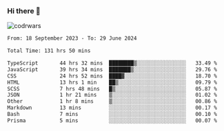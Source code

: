 ### Hi there 👋


![codrwars](https://www.codewars.com/users/rsschool_c9af20f58c35c696/badges/micro) 

<!--START_SECTION:waka-->

```txt
From: 18 September 2023 - To: 29 June 2024

Total Time: 131 hrs 50 mins

TypeScript       44 hrs 32 mins  ████████▒░░░░░░░░░░░░░░░░   33.49 %
JavaScript       39 hrs 34 mins  ███████▒░░░░░░░░░░░░░░░░░   29.76 %
CSS              24 hrs 52 mins  ████▓░░░░░░░░░░░░░░░░░░░░   18.70 %
HTML             13 hrs 1 min    ██▒░░░░░░░░░░░░░░░░░░░░░░   09.79 %
SCSS             7 hrs 48 mins   █▒░░░░░░░░░░░░░░░░░░░░░░░   05.87 %
JSON             1 hr 21 mins    ▒░░░░░░░░░░░░░░░░░░░░░░░░   01.02 %
Other            1 hr 8 mins     ▒░░░░░░░░░░░░░░░░░░░░░░░░   00.86 %
Markdown         13 mins         ░░░░░░░░░░░░░░░░░░░░░░░░░   00.17 %
Bash             7 mins          ░░░░░░░░░░░░░░░░░░░░░░░░░   00.10 %
Prisma           5 mins          ░░░░░░░░░░░░░░░░░░░░░░░░░   00.07 %
```

<!--END_SECTION:waka-->
